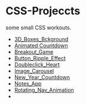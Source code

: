 # CSS-Projeccts
some small CSS workouts.

- [3D_Boxes_Bckground](https://ashket980.github.io/CSS-Projeccts/3D_Boxes_Bckground/index.html)
- [Animated Countdown](https://ashket980.github.io/CSS-Projeccts/Animated_countdown/index.html)
- [Breakout_Game](https://ashket980.github.io/CSS-Projeccts/Breakout_Game/index.html)
- [Button_Ripple_Effect](https://ashket980.github.io/CSS-Projeccts/Button_Ripple_Effect/index.html)
- [Doubleclick_Heart](https://ashket980.github.io/CSS-Projeccts/Doubleclick_Heart/index.html)
- [Image_Carousel](https://ashket980.github.io/CSS-Projeccts/Image_Carousel/index.html)
- [New_Year_Countdown](https://ashket980.github.io/CSS-Projeccts/New_Year_Countdown/index.html)
- [Notes_App](https://ashket980.github.io/CSS-Projeccts/Notes_App/index.html)
- [Rotating_Nav_Animation](https://ashket980.github.io/CSS-Projeccts/Rotating_Nav_Animation/index.html#)
- 
